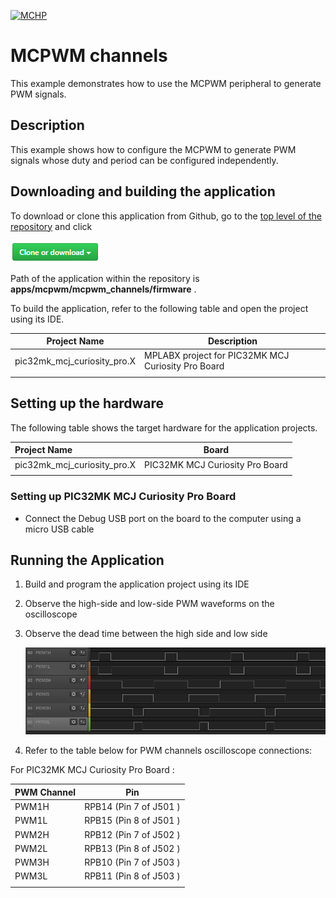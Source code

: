 [![MCHP](https://www.microchip.com/ResourcePackages/Microchip/assets/dist/images/logo.png)](https://www.microchip.com)

# MCPWM channels

This example demonstrates how to use the MCPWM peripheral to generate PWM signals.

## Description

This example shows how to configure the MCPWM to generate PWM signals whose duty and period can be configured independently.

## Downloading and building the application

To download or clone this application from Github, go to the [top level of the repository](https://github.com/Microchip-MPLAB-Harmony/csp_apps_pic32mk) and click

![clone](../../../docs/images/clone.png)

Path of the application within the repository is **apps/mcpwm/mcpwm_channels/firmware** .

To build the application, refer to the following table and open the project using its IDE.

| Project Name      | Description                                    |
| ----------------- | ---------------------------------------------- |
| pic32mk_mcj_curiosity_pro.X | MPLABX project for PIC32MK MCJ Curiosity Pro Board |
|||

## Setting up the hardware

The following table shows the target hardware for the application projects.

| Project Name| Board|
|:---------|:---------:|
| pic32mk_mcj_curiosity_pro.X | PIC32MK MCJ Curiosity Pro Board |
|||

### Setting up PIC32MK MCJ Curiosity Pro Board

- Connect the Debug USB port on the board to the computer using a micro USB cable

## Running the Application

1. Build and program the application project using its IDE
2. Observe the high-side and low-side PWM waveforms on the oscilloscope
3. Observe the dead time between the high side and low side

    ![output](images/output_mcpwm_channels.png)

4. Refer to the table below for PWM channels oscilloscope connections:

For PIC32MK MCJ Curiosity Pro Board :

| PWM Channel | Pin |
|------------ |---- |
| PWM1H | RPB14 (Pin 7 of J501 ) |
| PWM1L | RPB15 (Pin 8 of J501 ) |
| PWM2H | RPB12 (Pin 7 of J502 ) |
| PWM2L | RPB13 (Pin 8 of J502 ) |
| PWM3H | RPB10 (Pin 7 of J503 ) |
| PWM3L | RPB11 (Pin 8 of J503 ) |
|||
